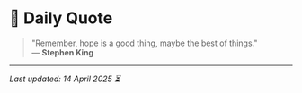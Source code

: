 # 📜 Daily Quote

> "Remember, hope is a good thing, maybe the best of things."  
> — **Stephen King**

---

_Last updated: 14 April 2025 ⏳_
